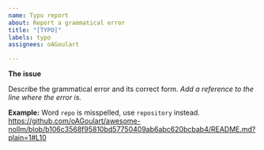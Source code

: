 ```yaml
---
name: Typo report
about: Report a grammatical error
title: "[TYPO]"
labels: typo
assignees: oAGoulart

---
```


__The issue__

Describe the grammatical error and its correct form.
_Add a reference to the line where the error is._

__Example:__
Word `repo` is misspelled, use `repository` instead.
https://github.com/oAGoulart/awesome-nollm/blob/b106c3568f95810bd57750409ab6abc620bcbab4/README.md?plain=1#L10
